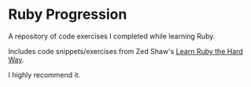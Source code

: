 <h1>Ruby Progression</h1>
<p>A repository of code exercises I completed while learning Ruby.</p>
<p>Includes code snippets/exercises from Zed Shaw's <a href="https://learnrubythehardway.org/book/" target="_blank">Learn Ruby the Hard Way</a>.</p>
<p>I highly recommend it.<p>
